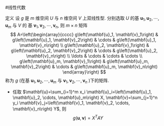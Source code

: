 #线性代数 


定义 设 $g$ 是 $m$ 维空间 $U$ 与 $n$ 维空间 $V$ 上双线性型. 分别选取 $U$ 的基 $\mathbf{u}_1, \mathbf{u}_2, \cdots, \mathbf{u}_m$ 与 $V$ 的 基 $\mathbf{v}_1, \mathbf{v}_2, \cdots, \mathbf{v}_n$, 则 $m \times n$ 矩阵
$$
A=\left(\begin{array}{cccc}
g\left(\mathbf{u}_1, \mathbf{v}_1\right) & g\left(\mathbf{u}_1, \mathbf{v}_2\right) & \cdots & g\left(\mathbf{u}_1, \mathbf{v}_n\right) \\
g\left(\mathbf{u}_2, \mathbf{v}_1\right) & g\left(\mathbf{u}_2, \mathbf{v}_2\right) & \cdots & g\left(\mathbf{u}_2, \mathbf{v}_n\right) \\
\ldots & \cdots & \cdots & \cdots \\
g\left(\mathbf{u}_m, \mathbf{v}_1\right) & g\left(\mathbf{u}_m, \mathbf{v}_2\right) & \cdots & g\left(\mathbf{u}_m, \mathbf{v}_n\right)
\end{array}\right)
$$
称为 $g$ (在基 $\mathbf{u}_1, \mathbf{u}_2, \cdots, \mathbf{u}_m$ 与 $\mathbf{v}_1, \mathbf{v}_2, \cdots, \mathbf{v}_n$ )下的矩阵.
- 任取 $\mathbf{u}=\sum_{i=1}^m x_i \mathbf{u}_i=\left(\mathbf{u}_1, \mathbf{u}_2, \cdots, \mathbf{u}_m\right) X, \mathbf{v}=\sum_{j=1}^n y_i \mathbf{v}_j=\left(\mathbf{v}_1, \mathbf{v}_2, \cdots, \mathbf{v}_n\right) Y$, 则
$$
g(\mathbf{u}, \mathbf{v})=X^T A Y
$$